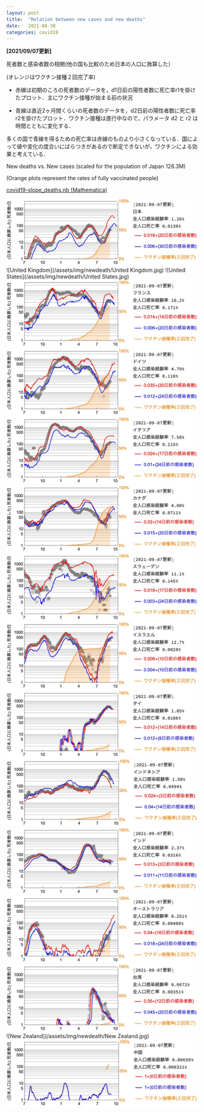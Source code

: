 ```yaml
---
layout: post
title:  "Relation between new cases and new deaths"
date:   2021-08-30
categories: covid19
---
```

**[2021/09/07更新]**

死者数と感染者数の相関(他の国も比較のため日本の人口に換算した）

(オレンジはワクチン接種２回完了率)

- 赤線は初期のころの死者数のデータを，d1日前の陽性者数に死亡率r1を掛けたプロット．主にワクチン接種が始まる前の状況

- 青線は直近2ヶ月間くらいの死者数のデータを，d2日前の陽性者数に死亡率r2を掛けたプロット．ワクチン接種は進行中なので，パラメータ d2 と r2 は時間とともに変化する．

多くの国で青線を得るための死亡率は赤線のものより小さくなっている．国によって値や変化の度合いにばらつきがあるので断定できないが，ワクチンによる効果と考えている．


New deaths  vs. New cases (scaled for the population of Japan 126.3M)

(Orange plots represent the rates of fully vaccinated people)

[covid19-slope_deaths.nb (Mathematica)](/assets/misc/newcases_and_newdeaths.nb)


![Japan](/assets/img/newdeath/Japan.jpg)
![United Kingdom](/assets/img/newdeath/United Kingdom.jpg)
![United States](/assets/img/newdeath/United States.jpg)
![France](/assets/img/newdeath/France.jpg)
![Germany](/assets/img/newdeath/Germany.jpg)
![Italy](/assets/img/newdeath/Italy.jpg)
![Canada](/assets/img/newdeath/Canada.jpg)
![Sweden](/assets/img/newdeath/Sweden.jpg)
![Israel](/assets/img/newdeath/Israel.jpg)
![Thailand](/assets/img/newdeath/Thailand.jpg)
![Indonesia](/assets/img/newdeath/Indonesia.jpg)
![India](/assets/img/newdeath/India.jpg)
![Australia](/assets/img/newdeath/Australia.jpg)
![Taiwan](/assets/img/newdeath/Taiwan.jpg)
![New Zealand](/assets/img/newdeath/New Zealand.jpg)
![China](/assets/img/newdeath/China.jpg)
